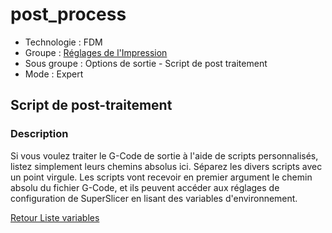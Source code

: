 # post_process

* Technologie : FDM
* Groupe : [Réglages de l'Impression](../print_settings/print_settings.md)
* Sous groupe : Options de sortie - Script de post traitement
* Mode : Expert

## Script de post-traitement

### Description

Si vous voulez traiter le G-Code de sortie à l'aide de scripts personnalisés, listez simplement leurs chemins absolus ici. Séparez les divers scripts avec un point virgule.
Les scripts vont recevoir en premier argument le chemin absolu du fichier G-Code, et ils peuvent accéder aux réglages de configuration de SuperSlicer en lisant des variables d'environnement.

[Retour Liste variables](variable_list.md)